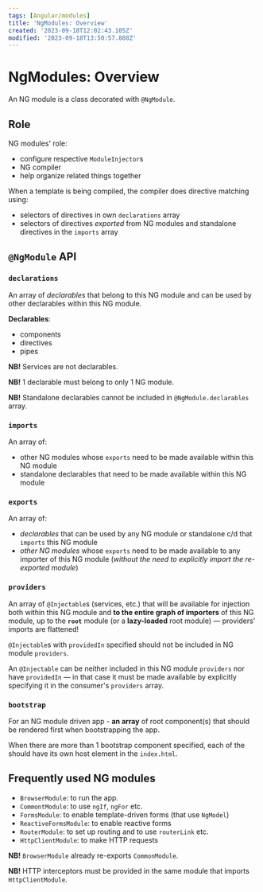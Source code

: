 ```yaml
---
tags: [Angular/modules]
title: 'NgModules: Overview'
created: '2023-09-18T12:02:43.105Z'
modified: '2023-09-18T13:50:57.888Z'
---
```


# NgModules: Overview

An NG module is a class decorated with `@NgModule`.


## Role

NG modules' role:
- configure respective `ModuleInjector`s
- NG compiler
- help organize related things together

When a template is being compiled, the compiler does directive matching using:
- selectors of directives in own `declarations` array
- selectors of directives _exported_ from NG modules and standalone directives in the `imports` array


## `@NgModule` API

### `declarations`

An array of _declarables_ that belong to this NG module and can be used by other declarables within this NG module.

**Declarables**:
- components
- directives
- pipes

**NB!** Services are not declarables.

**NB!** 1 declarable must belong to only 1 NG module.

**NB!** Standalone declarables cannot be included in `@NgModule.declarables` array.


### `imports`

An array of:
- other NG modules whose `exports` need to be made available within this NG module
- standalone declarables that need to be made available within this NG module


### `exports`

An array of:
- _declarables_ that can be used by any NG module or standalone c/d that `imports` this NG module
- _other NG modules_ whose `exports` need to be made available to any importer of this NG module (_without the need to explicitly import the re-exported module_)


### `providers`

An array of `@Injectable`s (services, etc.) that will be available for injection both within this NG module and **to the entire graph of importers** of this NG module, up to the **`root`** module (or a **lazy-loaded** root module) &mdash; providers' imports are flattened!

`@Injectable`s with `providedIn` specified should not be included in NG module `providers`.

An `@Injectable` can be neither included in this NG module `providers` nor have `providedIn` &mdash; in that case it must be made available by explicitly specifying it in the consumer's `providers` array.


### `bootstrap`

For an NG module driven app - **an array** of root component(s) that should be rendered first when bootstrapping the app.

When there are more than 1 bootstrap component specified, each of the should have its own host element in the `index.html`.


## Frequently used NG modules

- `BrowserModule`: to run the app.
- `CommontModule`: to use `ngIf`, `ngFor` etc.
- `FormsModule`: to enable template-driven forms (that use `NgModel`)
- `ReactiveFormsModule`: to enable reactive forms
- `RouterModule`: to set up routing and to use `routerLink` etc.
- `HttpClientModule`: to make HTTP requests

**NB!** `BrowserModule` already re-exports `CommonModule`.

**NB!** HTTP interceptors must be provided in the same module that imports `HttpClientModule`.
















